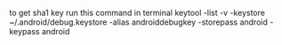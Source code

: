 to get sha1 key run this command in terminal
keytool -list -v -keystore ~/.android/debug.keystore -alias androiddebugkey -storepass android -keypass android

